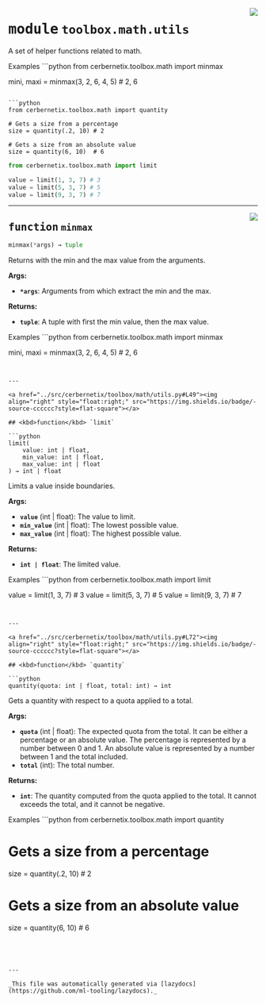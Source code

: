 <!-- markdownlint-disable -->

<a href="../src/cerbernetix/toolbox/math/utils.py#L0"><img align="right" style="float:right;" src="https://img.shields.io/badge/-source-cccccc?style=flat-square"></a>

# <kbd>module</kbd> `toolbox.math.utils`
A set of helper functions related to math. 

Examples ```python
from cerbernetix.toolbox.math import minmax

mini, maxi = minmax(3, 2, 6, 4, 5) # 2, 6
``` 

```python
from cerbernetix.toolbox.math import quantity

# Gets a size from a percentage
size = quantity(.2, 10) # 2

# Gets a size from an absolute value
size = quantity(6, 10)  # 6
``` 

```python
from cerbernetix.toolbox.math import limit

value = limit(1, 3, 7) # 3
value = limit(5, 3, 7) # 5
value = limit(9, 3, 7) # 7
``` 


---

<a href="../src/cerbernetix/toolbox/math/utils.py#L30"><img align="right" style="float:right;" src="https://img.shields.io/badge/-source-cccccc?style=flat-square"></a>

## <kbd>function</kbd> `minmax`

```python
minmax(*args) → tuple
```

Returns with the min and the max value from the arguments. 



**Args:**
 
 - <b>`*args`</b>:  Arguments from which extract the min and the max. 



**Returns:**
 
 - <b>`tuple`</b>:  A tuple with first the min value, then the max value. 

Examples ```python
from cerbernetix.toolbox.math import minmax

mini, maxi = minmax(3, 2, 6, 4, 5) # 2, 6
``` 


---

<a href="../src/cerbernetix/toolbox/math/utils.py#L49"><img align="right" style="float:right;" src="https://img.shields.io/badge/-source-cccccc?style=flat-square"></a>

## <kbd>function</kbd> `limit`

```python
limit(
    value: int | float,
    min_value: int | float,
    max_value: int | float
) → int | float
```

Limits a value inside boundaries. 



**Args:**
 
 - <b>`value`</b> (int | float):  The value to limit. 
 - <b>`min_value`</b> (int | float):  The lowest possible value. 
 - <b>`max_value`</b> (int | float):  The highest possible value. 



**Returns:**
 
 - <b>`int | float`</b>:  The limited value. 

Examples ```python
from cerbernetix.toolbox.math import limit

value = limit(1, 3, 7) # 3
value = limit(5, 3, 7) # 5
value = limit(9, 3, 7) # 7
``` 


---

<a href="../src/cerbernetix/toolbox/math/utils.py#L72"><img align="right" style="float:right;" src="https://img.shields.io/badge/-source-cccccc?style=flat-square"></a>

## <kbd>function</kbd> `quantity`

```python
quantity(quota: int | float, total: int) → int
```

Gets a quantity with respect to a quota applied to a total. 



**Args:**
 
 - <b>`quota`</b> (int | float):  The expected quota from the total. It can be either a percentage or an absolute value. The percentage is represented by a number between 0 and 1. An absolute value is represented by a number between 1 and the total included. 
 - <b>`total`</b> (int):  The total number. 



**Returns:**
 
 - <b>`int`</b>:  The quantity computed from the quota applied to the total. It cannot exceeds the total, and it cannot be negative. 

Examples ```python
from cerbernetix.toolbox.math import quantity

# Gets a size from a percentage
size = quantity(.2, 10) # 2

# Gets a size from an absolute value
size = quantity(6, 10)  # 6
``` 




---

_This file was automatically generated via [lazydocs](https://github.com/ml-tooling/lazydocs)._
